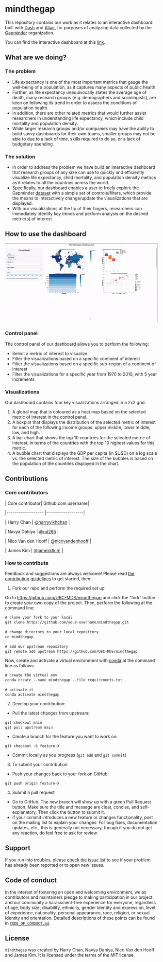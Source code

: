# mindthegap

This repository contains our work as it relates to an interactive dashboard built with [Dash](https://plotly.com/dash/) and [Altair](https://altair-viz.github.io/), for purposes of analyzing data collected by the [Gapminder](https://www.gapminder.org/) organization.

You can find the interactive dashboard at this [link](https://dsci532-2022-mindthegap.herokuapp.com/).

## What are we doing?

### The problem

- Life expectancy is one of the most important metrics that gauge the well-being of a population, as it captures many aspects of public health.
- Further, as life expectancy unequivocally states the average age of death, many research groups (e.g. demographers and sociologists), are keen on following its trend in order to assess the conditions of population health.
- In addition, there are other related metrics that would further assist researchers in understanding life expectancy, which include child mortality and population density.
- While larger research groups and/or companies may have the ability to build savvy dashboards for their own teams, smaller groups may not be able to due to a lack of time, skills required to do so, or a lack of budgetary spending.

### The solution

- In order to address the problem we have build an interactive dashboard that research groups of any size can use to quickly and efficiently visualize life expectancy, child mortality, and population density metrics as it relates to all the countries across the world.
- Specifically, our dashboard enables a user to freely explore the Gapminder [dataset]((https://raw.githubusercontent.com/UofTCoders/workshops-dc-py/master/data/processed/world-data-gapminder.csv).) with a simple set of controls/filters, which provide the means to interactively change/update the visualizations that are displayed.
- With our visualizations at the tip of their fingers, researchers can immediately identify key trends and perform analysis on the desired metric(s) of interest.

## How to use the dashboard

![](img/mindthegap.gif)

### Control panel

The control panel of our dashboard allows you to perform the following:

- Select a metric of interest to visualize
- Filter the visualizations based on a specific continent of interest
- Filter the visualizations based on a specific sub-region of a continent of interest
- Filter the visualizations for a specific year from 1970 to 2010, with 5 year increments

### Visualizations

Our dashboard contains four key visualizations arranged in a 2x2 grid:

1. A global map that is coloured as a heat map based on the selected metric of interest in the control panel.
2. A boxplot that displays the distribution of the selected metric of interest for each of the following income groups: upper middle, lower middle, low, and high.
3. A bar chart that shows the top 10 countries for the selected metric of interest, in terms of the countries with the top 10 highest values for this metric.
4. A bubble chart that displays the GDP per capita (in $USD) on a log scale vs. the selected metric of interest.  The size of the bubbles is based on the population of the countries displayed in the chart.

## Contributions

### Core contributors

| Core contributor| Github.com username|

|------------------- |-------------------|

| Harry Chan | [@harryyikhchan](https://github.com/harryyikhchan) |

| Navya Dahiya | [@nd265](https://github.com/nd265/) |

| Nico Van den Hooff | [@nicovandenhooff](https://github.com/nicovandenhooff) |

| James Kim | [@jamesktkim](https://github.com/jamesktkim) |

### How to contribute

Feedback and suggestions are always welcome! Please read [the contributing guidelines](https://github.com/UBC-MDS/mindthegap/blob/main/CONTRIBUTING.md) to get started, then:

1. Fork our repo and perform the required set up

Go to <https://github.com/UBC-MDS/mindthegap> and click the “fork” button to create your own copy of the project.  Then, perform the following at the command line:

```{bash}
# clone your fork to your local
git clone https://github.com/your-username/mindthegap.git

# change directory to your local repository
cd mindthegap

# add our upstream repository
git remote add upstream https://github.com/UBC-MDS/mindthegap
```

Now, create and activate a virtual environment with [conda](https://docs.conda.io/en/latest/) at the command line as follows:

```{bash}
# create the virtual env
conda create --name mindthegap --file requirements.txt

# activate it
conda activate mindthegap
```

2. Develop your contribution:

- Pull the latest changes from upstream:

```{bash}
git checkout main
git pull upstream main
```

- Create a branch for the feature you want to work on:

```{bash}
git checkout -b feature-X
```

- Commit locally as you progress (`git add` and `git commit`)

3. To submit your contribution

- Push your changes back to your fork on GitHub:

```{bash}
git push origin feature-X
```

4. Submit a pull request

- Go to GitHub. The new branch will show up with a green Pull Request button. Make sure the title and message are clear, concise, and self- explanatory. Then click the button to submit it.
- If your commit introduces a new feature or changes functionality, post on the mailing list to explain your changes. For bug fixes, documentation updates, etc., this is generally not necessary, though if you do not get any reaction, do feel free to ask for review.

## Support

If you run into troubles, please [check the issue list](https://github.com/UBC-MDS/mindthegap/issues) to see if your problem has already been reported or to open new issues.

## Code of conduct

In the interest of fostering an open and welcoming environment, we as contributors and maintainers pledge to making participation in our project and our community a harassment-free experience for everyone, regardless of age, body size, disability, ethnicity, gender identity and expression, level of experience, nationality, personal appearance, race, religion, or sexual identity and orientation. Detailed descriptions of these points can be found in [`CODE_OF_CONDUCT.md`](https://github.com/UBC-MDS/mindthegap/blob/main/CODE_OF_CONDUCT.md).

## License

`mindthegap` was created by Harry Chan, Navya Dahiya, Nico Van den Hooff and James Kim. It is licensed under the terms of the MIT license.
